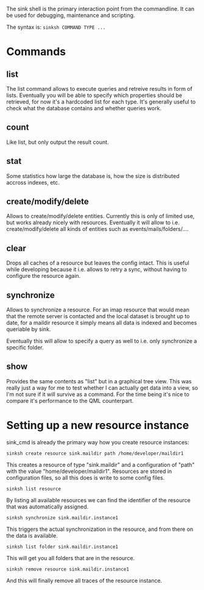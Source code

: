 The sink shell is the primary interaction point from the commandline. It can be used for debugging, maintenance and scripting.

The syntax is:
  `sinksh COMMAND TYPE ...`

# Commands

## list
The list command allows to execute queries and retreive results in form of lists.
Eventually you will be able to specify which properties should be retrieved, for now it's a hardcoded list for each type. It's generally useful to check what the database contains and whether queries work.

## count
Like list, but only output the result count.

## stat
Some statistics how large the database is, how the size is distributed accross indexes, etc.

## create/modify/delete
Allows to create/modify/delete entities. Currently this is only of limited use, but works already nicely with resources. Eventually it will allow to i.e. create/modify/delete all kinds of entities such as events/mails/folders/....

## clear
Drops all caches of a resource but leaves the config intact. This is useful while developing because it i.e. allows to retry a sync, without having to configure the resource again.

## synchronize
Allows to synchronize a resource. For an imap resource that would mean that the remote server is contacted and the local dataset is brought up to date,
for a maildir resource it simply means all data is indexed and becomes queriable by sink.

Eventually this will allow to specify a query as well to i.e. only synchronize a specific folder.

## show
Provides the same contents as "list" but in a graphical tree view. This was really just a way for me to test whether I can actually get data into a view, so I'm not sure if it will survive as a command. For the time being it's nice to compare it's performance to the QML counterpart.

# Setting up a new resource instance
sink_cmd is already the primary way how you create resource instances:

  `sinksh create resource sink.maildir path /home/developer/maildir1`

This creates a resource of type "sink.maildir" and a configuration of "path" with the value "home/developer/maildir1". Resources are stored in configuration files, so all this does is write to some config files.

  `sinksh list resource`

By listing all available resources we can find the identifier of the resource that was automatically assigned.

  `sinksh synchronize sink.maildir.instance1`

This triggers the actual synchronization in the resource, and from there on the data is available.

  `sinksh list folder sink.maildir.instance1`

This will get you all folders that are in the resource.

  `sinksh remove resource sink.maildir.instance1`

And this will finally remove all traces of the resource instance.
